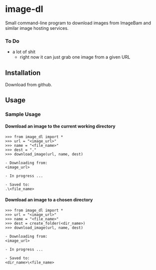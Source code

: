 # image-dl
Small command-line program to download images from ImageBam and similar image hosting services.


### To Do
- a lot of shit
    - right now it can just grab one image from a given URL


## Installation
Download from github.


## Usage
### Sample Usage
#### Download an image to the current working directory

    >>> from image_dl import *
    >>> url = "<image_url>"
    >>> name = "<file_name>"
    >>> dest = "."
    >>> download_image(url, name, dest)
    
    - Downloading from:
    <image_url>
    
    - In progress ...
    
    - Saved to:
    .\<file_name>


#### Download an image to a chosen directory

    >>> from image_dl import *
    >>> url = "<image_url>"
    >>> name = "<file_name>"
    >>> dest = create_folder(<dir_name>)
    >>> download_image(url, name, dest)
    
    - Downloading from:
    <image_url>
    
    - In progress ...
    
    - Saved to:
    <dir_name>\<file_name>
    